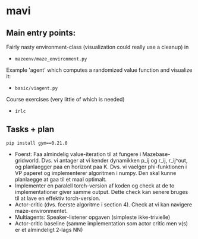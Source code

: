 # mavi

## Main entry points:

Fairly nasty environment-class (visualization could really use a cleanup) in 
 - `mazeenv/maze_environment.py`

Example 'agent' which computes a randomized value function and visualize it:
 - `basic/viagent.py`

Course exercises (very little of which is needed)
 - `irlc`

## Tasks + plan
```
pip install gym==0.21.0
```

 - Foerst: Faa almindelig value-iteration til at fungere i Mazebase-gridworld. Dvs. vi antager at vi kender dynamikken p_ij og r_ij, r_ij^out, og planlaegger paa en horizont paa K. Dvs. vi vaelger phi-funktionen i VP paperet og implementerer algoritmen i numpy. Den skal kunne planlaegge at gaa til et maal optimalt. 
  - Implementer en paralell torch-version af koden og check at de to implementationer giver samme output. Dette check kan senere bruges til at lave en effektiv torch-version. 
  - Actor-critic (dvs. foerste algoritme i section 4). Check at vi kan navigere maze-environmentet. 
  - Multiagents: Speaker-listener opgaven (simpleste ikke-trivielle)
  - Actor-critic baseline (samme implementation som actor critic men v(s) er et almindeligt 2-lags NN)
  

